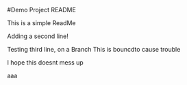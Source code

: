 #Demo Project README

This is a simple ReadMe

Adding a second line!

Testing third line, on a Branch
This is bouncdto cause trouble

I hope this doesnt mess up

aaa